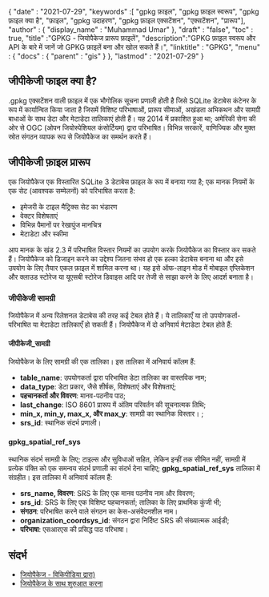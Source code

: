{
  "date" : "2021-07-29",
  "keywords" :[ "gpkg फ़ाइल", "gpkg फ़ाइल स्वरूप", "gpkg फ़ाइल क्या है", "फ़ाइल", "gpkg उदाहरण", "gpkg फ़ाइल एक्सटेंशन", "एक्सटेंशन", "प्रारूप"],
  "author" : {
    "display_name" : "Muhammad Umar"
},
  "draft" : "false",
  "toc" : true,
  "title" :"GPKG - जियोपैकेज प्रारूप फ़ाइलें",
  "description":"GPKG फ़ाइल स्वरूप और API के बारे में जानें जो GPKG फ़ाइलें बना और खोल सकते हैं।",
  "linktitle" : "GPKG",
  "menu" : {
    "docs" : {
      "parent" : "gis"
}
},
  "lastmod" : "2021-07-29"
}

## जीपीकेजी फाइल क्या है?
.gpkg एक्सटेंशन वाली फ़ाइल में एक भौगोलिक सूचना प्रणाली होती है जिसे SQLite डेटाबेस कंटेनर के रूप में कार्यान्वित किया जाता है जिसमें विशिष्ट परिभाषाओं, प्रारूप सीमाओं, अखंडता अभिकथन और सामग्री बाधाओं के साथ डेटा और मेटाडेटा तालिकाएं होती हैं। यह 2014 में प्रकाशित हुआ था; अमेरिकी सेना की ओर से OGC (ओपन जियोस्पेशियल कंसोर्टियम) द्वारा परिभाषित। विभिन्न सरकारें, वाणिज्यिक और मुक्त स्रोत संगठन व्यापक रूप से जियोपैकेज का समर्थन करते हैं।

## जीपीकेजी फ़ाइल प्रारूप
एक जियोपैकेज एक विस्तारित SQLite 3 डेटाबेस फ़ाइल के रूप में बनाया गया है; एक मानक नियमों के एक सेट (आवश्यक सम्मेलनों) को परिभाषित करता है:
- इमेजरी के टाइल मैट्रिक्स सेट का भंडारण
- वेक्टर विशेषताएं
- विभिन्न पैमानों पर रेखापुंज मानचित्र
- मेटाडेटा और स्कीमा

आप मानक के खंड 2.3 में परिभाषित विस्तार नियमों का उपयोग करके जियोपैकेज का विस्तार कर सकते हैं। जियोपैकेज को डिजाइन करने का उद्देश्य जितना संभव हो एक हल्का डेटाबेस बनाना था और इसे उपयोग के लिए तैयार एकल फ़ाइल में शामिल करना था। यह इसे ऑफ-लाइन मोड में मोबाइल एप्लिकेशन और क्लाउड स्टोरेज या यूएसबी स्टोरेज डिवाइस आदि पर तेजी से साझा करने के लिए आदर्श बनाता है।

### जीपीकेजी सामग्री
जियोपैकेज में अन्य रिलेशनल डेटाबेस की तरह कई टेबल होते हैं। ये तालिकाएँ या तो उपयोगकर्ता-परिभाषित या मेटाडेटा तालिकाएँ हो सकती हैं। जियोपैकेज में दो अनिवार्य मेटाडेटा टेबल होते हैं:

#### जीपीकेजी_सामग्री
जियोपैकेज के लिए सामग्री की एक तालिका। इस तालिका में अनिवार्य कॉलम हैं:

- **table_name**: उपयोगकर्ता द्वारा परिभाषित डेटा तालिका का वास्तविक नाम;
- **data_type**: डेटा प्रकार, जैसे शीर्षक, विशेषताएं और विशेषताएं;
- **पहचानकर्ता और विवरण**: मानव-पठनीय पाठ;
- **last_change**: ISO 8601 प्रारूप में अंतिम परिवर्तन की सूचनात्मक तिथि;
- **min_x, min_y, max_x, और max_y**: सामग्री का स्थानिक विस्तार। ;
- **srs_id**: स्थानिक संदर्भ प्रणाली।

#### gpkg_spatial_ref_sys
स्थानिक संदर्भ सामग्री के लिए; टाइल्स और सुविधाओं सहित, लेकिन इन्हीं तक सीमित नहीं, सामग्री में प्रत्येक पंक्ति को एक समन्वय संदर्भ प्रणाली का संदर्भ देना चाहिए; **gpkg_spatial_ref_sys** तालिका में संग्रहीत। इस तालिका में अनिवार्य कॉलम हैं:

- **srs_name, विवरण**: SRS के लिए एक मानव पठनीय नाम और विवरण;
- **srs_id**: SRS के लिए एक विशिष्ट पहचानकर्ता; तालिका के लिए प्राथमिक कुंजी भी;
- **संगठन**: परिभाषित करने वाले संगठन का केस-असंवेदनशील नाम।
- **organization_coordsys_id**: संगठन द्वारा निर्दिष्ट SRS की संख्यात्मक आईडी;
- **परिभाषा**: एसआरएस की प्रसिद्ध पाठ परिभाषा।


## संदर्भ

* [जियोपैकेज - विकिपीडिया द्वारा)](https://en.wikipedia.org/wiki/GeoPackage)
* [जियोपैकेज के साथ शुरुआत करना](http://www.geopackage.org/guidance/getting-started.html)

